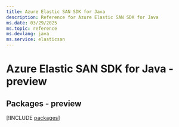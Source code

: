 ```yaml
---
title: Azure Elastic SAN SDK for Java
description: Reference for Azure Elastic SAN SDK for Java
ms.date: 03/29/2025
ms.topic: reference
ms.devlang: java
ms.service: elasticsan
---
```

# Azure Elastic SAN SDK for Java - preview
## Packages - preview
[!INCLUDE [packages](elastic-san-index.md)]
